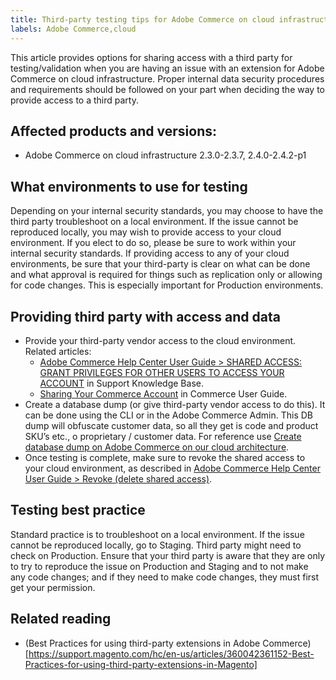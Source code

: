 ```yaml
---
title: Third-party testing tips for Adobe Commerce on cloud infrastructure
labels: Adobe Commerce,cloud
---
```


This article provides options for sharing access with a third party for testing/validation when you are having an issue with an extension for Adobe Commerce on cloud infrastructure.
Proper internal data security procedures and requirements should be followed on your part when deciding the way to provide access to a third party.

## Affected products and versions:

* Adobe Commerce on cloud infrastructure 2.3.0-2.3.7, 2.4.0-2.4.2-p1

## What environments to use for testing

Depending on your internal security standards, you may choose to have the third party troubleshoot on a local environment. If the issue cannot be reproduced locally, you may wish to provide access to your cloud environment. If you elect to do so, please be sure to work within your internal security standards. If providing access to any of your cloud environments, be sure that your third-party is clear on what can be done and what approval is required for things such as replication only or allowing for code changes. This is especially important for Production environments.

## Providing third party with access and data

* Provide your third-party vendor access to the cloud environment. Related articles:
  + [Adobe Commerce Help Center User Guide > SHARED ACCESS: GRANT PRIVILEGES FOR OTHER USERS TO ACCESS YOUR ACCOUNT](https://support.magento.com/hc/en-us/articles/360000913794#shared-access) in Support Knowledge Base.
  + [Sharing Your Commerce Account](https://docs.magento.com/user-guide/magento/magento-account-share.html) in Commerce User Guide.
* Create a database dump (or give third-party vendor access to do this). It can be done using the CLI or in the Adobe Commerce Admin. This DB dump will obfuscate customer data, so all they get is code and product SKU’s etc., o proprietary / customer data.
For reference use [Create database dump on Adobe Commerce on our cloud architecture](https://support.magento.com/hc/en-us/articles/360003254334).
* Once testing is complete, make sure to revoke the shared access to your cloud environment, as described in [Adobe Commerce Help Center User Guide > Revoke (delete shared access)](https://support.magento.com/hc/en-us/articles/360000913794#revoke-shared-access).

## Testing best practice

Standard practice is to troubleshoot on a local environment. If the issue cannot be reproduced locally, go to Staging. Third party might need to check on Production. Ensure that your third party is aware that they are only to try to reproduce the issue on Production and Staging and to not make any code changes; and if they need to make code changes, they must first get your permission.


## Related reading

* (Best Practices for using third-party extensions in Adobe Commerce)[https://support.magento.com/hc/en-us/articles/360042361152-Best-Practices-for-using-third-party-extensions-in-Magento]
